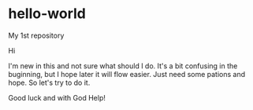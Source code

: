 # hello-world
My 1st repository

Hi

I'm new in this and not sure what should I do. It's a bit confusing in the buginning, but I hope later it will flow easier.
Just need some pations and hope.
So let's try to do it.

Good luck and with God Help!
